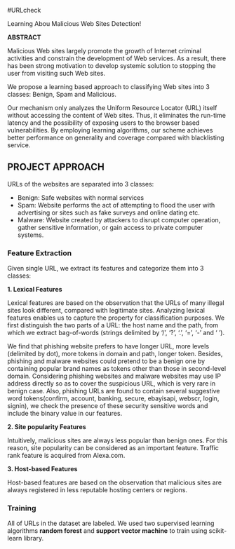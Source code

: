 #URLcheck

Learning Abou Malicious Web Sites Detection!

**ABSTRACT**

Malicious Web sites largely promote the growth of Internet criminal activities and constrain the development of Web services. As a result, there has been strong motivation to develop systemic solution to stopping the user from visiting such Web sites. 

We propose a learning based approach to classifying Web sites into 3 classes: Benign, Spam and Malicious.

Our mechanism only analyzes the Uniform Resource Locator (URL) itself without accessing the content of Web sites. 
Thus, it eliminates the run-time latency and the possibility of exposing users to the browser based vulnerabilities.
By employing learning algorithms, our scheme achieves better performance on generality and coverage compared with blacklisting service. 


## PROJECT APPROACH

URLs of the websites are separated into 3 classes:

* Benign: Safe websites with normal services
* Spam: Website performs the act of attempting to flood the user with advertising or sites such as fake surveys and online dating etc.
* Malware: Website created by attackers to disrupt computer operation, gather sensitive information, or gain access to private computer systems.


### Feature Extraction
Given single URL, we extract its features and  categorize them into 3 classes:

**1. Lexical Features**

Lexical features are based on the observation that the URLs of many illegal sites look different, compared with legitimate sites. Analyzing lexical features enables us to capture the property for classification purposes. We first distinguish the two parts of a URL: the host name and the path, from which we extract bag-of-words (strings delimited by ‘/’,  ‘?’, ‘.’, ‘=’,  ‘-’ and  ‘ ’). 

We find that phishing   website  prefers  to have  longer  URL,  more  levels (delimited by dot), more tokens in domain  and  path, longer token. Besides, phishing and malware websites could pretend to be a benign  one by  containing popular brand names  as tokens other than those in second-level  domain. Considering phishing  websites and malware websites may use IP address directly so as  to cover  the  suspicious  URL,  which  is very rare in benign case. Also, phishing URLs are found to contain several suggestive word tokens(confirm,  account, banking, secure,  ebayisapi, webscr,  login,  signin), we check the presence of these security sensitive words and include the binary value in our features.

**2. Site popularity Features**

  Intuitively, malicious sites are always less popular than benign ones. For this reason, site popularity can be considered as an important feature. Traffic rank feature is acquired from Alexa.com. 

**3. Host-based Features**

Host-based features are based on the observation that malicious sites are always registered in less reputable hosting centers or regions.

### Training

All of URLs in the dataset are labeled. We used two supervised learning algorithms **random forest** and **support vector machine** to train using scikit-learn library.
